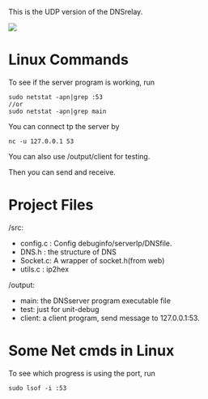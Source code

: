 This is the UDP version of the DNSrelay.

![](https://c2cpicdw.qpic.cn/offpic_new/1146802625//1146802625-3051874032-83C797D7633AB787A78F9FD922BBD483/0?term=255&file=83c797d7633ab787a78f9fd922bbd48319636-684-523.png)

# Linux Commands
To see if the server program is working, run
```
sudo netstat -apn|grep :53
//or
sudo netstat -apn|grep main
```

You can connect tp the server by
```
nc -u 127.0.0.1 53
```

You can also use /output/client for testing.

Then you can send and receive.

# Project Files

/src:

- config.c : Config debuginfo/serverIp/DNSfile.
- DNS.h : the structure of DNS
- Socket.c: A wrapper of socket.h(from web)
- utils.c : ip2hex

/output:

- main: the DNSserver program executable file
- test: just for unit-debug
- client: a client program, send message to 127.0.0.1:53.

# Some Net cmds in Linux

To see which progress is using the port, run

```
sudo lsof -i :53
```

